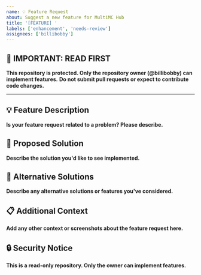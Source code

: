 ```yaml
---
name: 💡 Feature Request
about: Suggest a new feature for MultiMC Hub
title: '[FEATURE] '
labels: ['enhancement', 'needs-review']
assignees: ['billibobby']
---
```


## 🚫 **IMPORTANT: READ FIRST**
**This repository is protected. Only the repository owner (@billibobby) can implement features.**
**Do not submit pull requests or expect to contribute code changes.**

---

## 💡 Feature Description
**Is your feature request related to a problem? Please describe.**

## 🎯 Proposed Solution
**Describe the solution you'd like to see implemented.**

## 🔄 Alternative Solutions
**Describe any alternative solutions or features you've considered.**

## 📋 Additional Context
**Add any other context or screenshots about the feature request here.**

## 🔒 Security Notice
**This is a read-only repository. Only the owner can implement features.** 